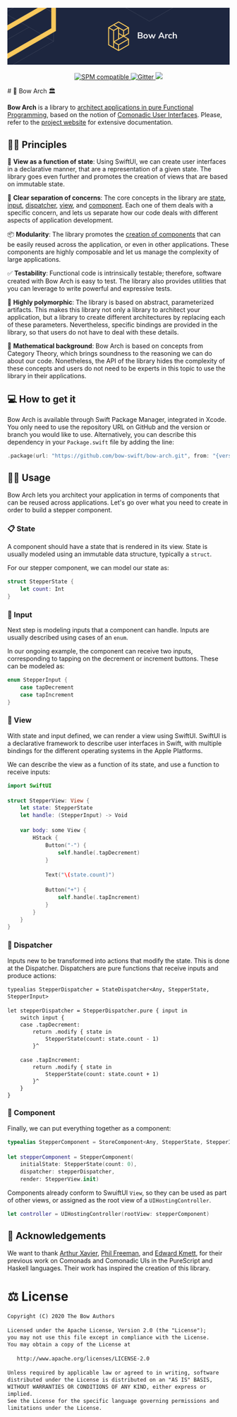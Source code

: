 ![Bow Arch](assets/header-bow-arch.png)

<p align="center">
<a href="https://github.com/bow-swift/nef">
<img src="https://img.shields.io/badge/Dependency%20Manager-Swift%20PM-orange" alt="SPM compatible">
</a>

<a href="https://gitter.im/bowswift/bow">
<img src="https://img.shields.io/badge/Gitter-Bow%20Arch-red" alt="Gitter">
</a>

<img src="https://img.shields.io/badge/platform-macOS%20%7C%20iOS-yellow">
</p>

# 🏹 Bow Arch 🏛

**Bow Arch** is a library to [architect applications in pure Functional Programming](https://arch.bow-swift.io/docs/quick-start/getting-started/), based on the notion of [Comonadic User Interfaces](https://arch.bow-swift.io/docs/background/comonadic-uis/). Please, refer to the [project website](https://arch.bow-swift.io) for extensive documentation.

## 👩‍🏫 Principles

🎨 **View as a function of state**: Using SwiftUI, we can create user interfaces in a declarative manner, that are a representation of a given state. The library goes even further and promotes the creation of views that are based on immutable state.

🚧 **Clear separation of concerns**: The core concepts in the library are [state](https://arch.bow-swift.io/docs/core-concepts/state-and-input/), [input](https://arch.bow-swift.io/docs/core-concepts/state-and-input/), [dispatcher](https://arch.bow-swift.io/docs/core-concepts/dispatcher/), [view](https://arch.bow-swift.io/docs/core-concepts/view/), and [component](https://arch.bow-swift.io/docs/core-concepts/component/). Each one of them deals with a specific concern, and lets us separate how our code deals with different aspects of application development.

📦 **Modularity**: The library promotes the [creation of components](https://arch.bow-swift.io/docs/patterns/creating-a-single-component/) that can be easily reused across the application, or even in other applications. These components are highly composable and let us manage the complexity of large applications.

✅ **Testability**: Functional code is intrinsically testable; therefore, software created with Bow Arch is easy to test. The library also provides utilities that you can leverage to write powerful and expressive tests.

🧩 **Highly polymorphic**: The library is based on abstract, parameterized artifacts. This makes this library not only a library to architect your application, but a library to create different architectures by replacing each of these parameters. Nevertheless, specific bindings are provided in the library, so that users do not have to deal with these details.

🧮 **Mathematical background**: Bow Arch is based on concepts from Category Theory, which brings soundness to the reasoning we can do about our code. Nonetheless, the API of the library hides the complexity of these concepts and users do not need to be experts in this topic to use the library in their applications.

## 💻 How to get it

Bow Arch is available through Swift Package Manager, integrated in Xcode. You only need to use the repository URL on GitHub and the version or branch you would like to use. Alternatively, you can describe this dependency in your `Package.swift` file by adding the line:

 ```swift
 .package(url: "https://github.com/bow-swift/bow-arch.git", from: "{version}")
 ```

## 👨‍💻 Usage

Bow Arch lets you architect your application in terms of components that can be reused across applications. Let's go over what you need to create in order to build a stepper component.

### 📋 State

A component should have a state that is rendered in its view. State is usually modeled using an immutable data structure, typically a `struct`.

For our stepper component, we can model our state as:

```swift
struct StepperState {
    let count: Int
}
```

### 📲 Input

Next step is modeling inputs that a component can handle. Inputs are usually described using cases of an `enum`.

In our ongoing example, the component can receive two inputs, corresponding to tapping on the decrement or increment buttons. These can be modeled as:

```swift
enum StepperInput {
    case tapDecrement
    case tapIncrement
}
```

### 🎨 View

With state and input defined, we can render a view using SwiftUI. SwiftUI is a declarative framework to describe user interfaces in Swift, with multiple bindings for the different operating systems in the Apple Platforms.

We can describe the view as a function of its state, and use a function to receive inputs:

```swift
import SwiftUI

struct StepperView: View {
    let state: StepperState
    let handle: (StepperInput) -> Void

    var body: some View {
        HStack {
            Button("-") {
                self.handle(.tapDecrement)
            }

            Text("\(state.count)")

            Button("+") {
                self.handle(.tapIncrement)
            }
        }
    }
}
```

### 🔨 Dispatcher

Inputs new to be transformed into actions that modify the state. This is done at the Dispatcher. Dispatchers are pure functions that receive inputs and produce actions:

```
typealias StepperDispatcher = StateDispatcher<Any, StepperState, StepperInput>

let stepperDispatcher = StepperDispatcher.pure { input in
    switch input {
    case .tapDecrement:
        return .modify { state in
            StepperState(count: state.count - 1)
        }^

    case .tapIncrement:
        return .modify { state in
            StepperState(count: state.count + 1)
        }^
    }
}
```

### 🧩 Component

Finally, we can put everything together as a component:

```swift
typealias StepperComponent = StoreComponent<Any, StepperState, StepperInput, StepperView>

let stepperComponent = StepperComponent(
    initialState: StepperState(count: 0),
    dispatcher: stepperDispatcher,
    render: StepperView.init)
```

Components already conform to SwuiftUI `View`, so they can be used as part of other views, or assigned as the root view of a `UIHostingController`.

```swift
let controller = UIHostingController(rootView: stepperComponent)
```

## 👏 Acknowledgements

We want to thank [Arthur Xavier](https://github.com/arthurxavierx/purescript-comonad-rss/blob/master/RealWorldAppComonadicUI.pdf), [Phil Freeman](https://functorial.com/the-future-is-comonadic/main.pdf), and [Edward Kmett](https://hackage.haskell.org/package/comonad), for their previous work on Comonads and Comonadic UIs in the PureScript and Haskell languages. Their work has inspired the creation of this library.

# ⚖️ License

    Copyright (C) 2020 The Bow Authors

    Licensed under the Apache License, Version 2.0 (the "License");
    you may not use this file except in compliance with the License.
    You may obtain a copy of the License at

       http://www.apache.org/licenses/LICENSE-2.0

    Unless required by applicable law or agreed to in writing, software
    distributed under the License is distributed on an "AS IS" BASIS,
    WITHOUT WARRANTIES OR CONDITIONS OF ANY KIND, either express or implied.
    See the License for the specific language governing permissions and
    limitations under the License.
